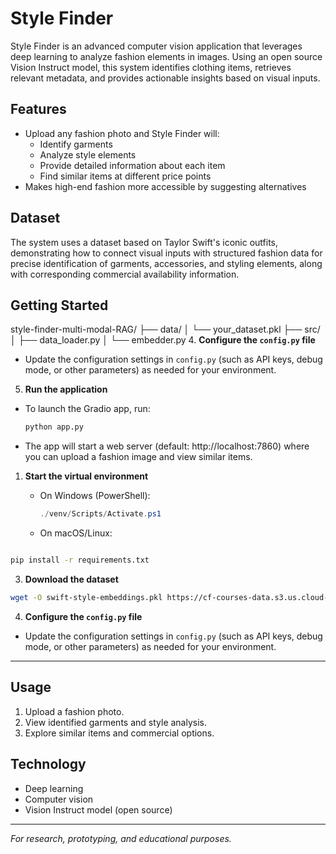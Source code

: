 # Style Finder

Style Finder is an advanced computer vision application that leverages deep learning to analyze fashion elements in images. Using an open source Vision Instruct model, this system identifies clothing items, retrieves relevant metadata, and provides actionable insights based on visual inputs.

## Features
- Upload any fashion photo and Style Finder will:
  - Identify garments
  - Analyze style elements
  - Provide detailed information about each item
  - Find similar items at different price points
- Makes high-end fashion more accessible by suggesting alternatives

## Dataset
The system uses a dataset based on Taylor Swift's iconic outfits, demonstrating how to connect visual inputs with structured fashion data for precise identification of garments, accessories, and styling elements, along with corresponding commercial availability information.

## Getting Started

style-finder-multi-modal-RAG/
├── data/
│   └── your_dataset.pkl
├── src/
│   ├── data_loader.py
│   └── embedder.py
4. **Configure the `config.py` file**
  - Update the configuration settings in `config.py` (such as API keys, debug mode, or other parameters) as needed for your environment.

5. **Run the application**
  - To launch the Gradio app, run:
    ```bash
    python app.py
    ```

  - The app will start a web server (default: http://localhost:7860) where you can upload a fashion image and view similar items.
1. **Start the virtual environment**

   - On Windows (PowerShell):
     ```powershell
     ./venv/Scripts/Activate.ps1
     ```
   - On macOS/Linux:
     ```bash

  ```bash
  pip install -r requirements.txt
  ```

3. **Download the dataset**
  ```bash
  wget -O swift-style-embeddings.pkl https://cf-courses-data.s3.us.cloud-object-storage.appdomain.cloud/95eJ0YJVtqTZhEd7RaUlew/processed-swift-style-with-embeddings.pkl
  ```

4. **Configure the `config.py` file**
  - Update the configuration settings in `config.py` (such as API keys, debug mode, or other parameters) as needed for your environment.

---

## Usage
1. Upload a fashion photo.
2. View identified garments and style analysis.
3. Explore similar items and commercial options.

## Technology
- Deep learning
- Computer vision
- Vision Instruct model (open source)

---

*For research, prototyping, and educational purposes.*

